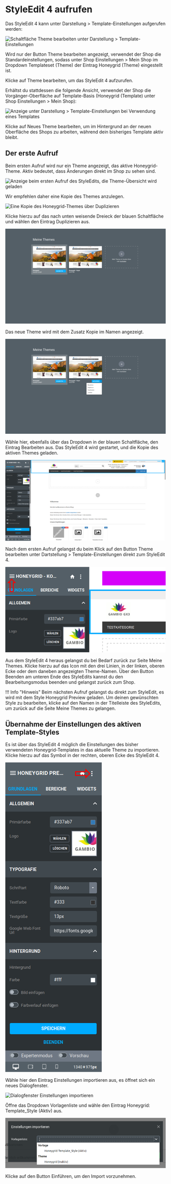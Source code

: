 # StyleEdit 4 aufrufen 

Das StyleEdit 4 kann unter Darstellung \> Template-Einstellungen aufgerufen werden:

![](Bilder/styleedit4/se4a_0000_template_einstellungen.png "Schaltfläche Theme bearbeiten unter
      Darstellung > Template-Einstellungen")

Wird nur der Button Theme bearbeiten angezeigt, verwendet der Shop die Standardeinstellungen, sodass unter Shop Einstellungen \> Mein Shop im Dropdown Templateset \(Theme\) der Eintrag Honeygrid \(Theme\) eingestellt ist.

Klicke auf Theme bearbeiten, um das StyleEdit 4 aufzurufen.

Erhältst du stattdessen die folgende Ansicht, verwendet der Shop die Vorgänger-Oberfläche auf Template-Basis \(Honeygrid \(Template\) unter Shop Einstellungen \> Mein Shop\):

![](Bilder/styleedit4/se4a_0000a_template_einstellungen_template.png "Anzeige unter Darstellung >
      Template-Einstellungen bei Verwendung eines Templates")

Klicke auf Neues Theme bearbeiten, um im Hintergrund an der neuen Oberfläche des Shops zu arbeiten, während dein bisheriges Template aktiv bleibt.

## Der erste Aufruf 

Beim ersten Aufruf wird nur ein Theme angezeigt, das aktive Honeygrid-Theme. Aktiv bedeutet, dass Änderungen direkt im Shop zu sehen sind.

![](Bilder/styleedit4/se4a_0001_themeBearbeiten_ersterAufruf.png "Anzeige beim ersten Aufruf des StyleEdits, die Theme-Übersicht
        wird geladen")

Wir empfehlen daher eine Kopie des Themes anzulegen.

![](Bilder/styleedit4/se4_0002a_themeDuplizieren.png "Eine Kopie des Honeygrid-Themes über
        Duplizieren")

Klicke hierzu auf das nach unten weisende Dreieck der blauen Schaltfläche und wählen den Eintrag Duplizieren aus.

![](Bilder/styleedit4/se4a_0002_themeBearbeiten_duplizieren.png "Die Kopie wird neben dem Original angezeigt")

Das neue Theme wird mit dem Zusatz Kopie im Namen angezeigt.

![](Bilder/styleedit4/se4a_0003_themeBearbeiten_duplizierenAuswahl.png "Dropdown-Schaltfläche des kopierten Themes")

Wähle hier, ebenfalls über das Dropdown in der blauen Schaltfläche, den Eintrag Bearbeiten aus. Das StyleEdit 4 wird gestartet, und die Kopie des aktiven Themes geladen.

![](Bilder/styleedit4/se4a_0004_bearbeiten_emfalse.png "Das StyleEdit 4 wird mit der Kopie des Themes geladen")

Nach dem ersten Aufruf gelangst du beim Klick auf den Button Theme bearbeiten unter Dartstellung \> Template-Einstellungen direkt zum StyleEdit 4.

![](Bilder/styleedit4/se4_0005_meineThemes.png "Aufruf der Theme-Übersicht aus dem StyleEdit 4")

Aus dem StyleEdit 4 heraus gelangst du bei Bedarf zurück zur Seite Meine Themes. Klicke hierzu auf das Icon mit den drei Linien, in der linken, oberen Ecke oder dem daneben angezeigten Theme-Namen. Über den Button Beenden am unteren Ende des StyleEdits kannst du den Bearbeitungsmodus beenden und gelangst zurück zum Shop.

!!! Info "Hinweis"
	 Beim nächsten Aufruf gelangst du direkt zum StyleEdit, es wird mit dem Style Honeygrid Preview geladen. Um deinen gewünschten Style zu bearbeiten, klicke auf den Namen in der Titelleiste des StyleEdits, um zurück auf die Seite Meine Themes zu gelangen.

## Übernahme der Einstellungen des aktiven Template-Styles 

Es ist über das StyleEdit 4 möglich die Einstellungen des bisher verwendeten Honeygrid-Templates in das aktuelle Theme zu importieren. Klicke hierzu auf das Symbol in der rechten, oberen Ecke des StyleEdit 4.

![](Bilder/styleedit4/se4_0010_einstellungenImportierenMenue.png "Aufruf der Import-Funktion des StyleEdit 4")

Wähle hier den Eintrag Einstellungen importieren aus, es öffnet sich ein neues Dialogfenster.

![](Bilder/styleedit4/se4_0008_einstellungenImportieren.png "Dialogfenster Einstellungen
        importieren")

Öffne das Dropdown Vorlagenliste und wähle den Eintrag Honeygrid: Template\_Style \(Aktiv\) aus.

![](Bilder/styleedit4/se4_0009_einstellungenImportierenAuswahl.png "Auswahl der Vorlage für den Import")

Klicke auf den Button Einführen, um den Import vorzunehmen.



